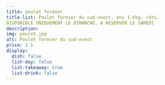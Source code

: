 ```yaml
---
title: poulet fermier
title-list: Poulet fermier du sud-ouest, env 1,6kg, rôti.
DISPONIBLE UNIQUEMENT LE DIMANCHE, A RESERVER LE SAMEDI
description:
img: poulet.jpg
alt: Poulet fermier du sud-ouest
price: 2.5
display:
  dish: false
  list-day: false
  list-takeaway: true
  list-drink: false
---
```

